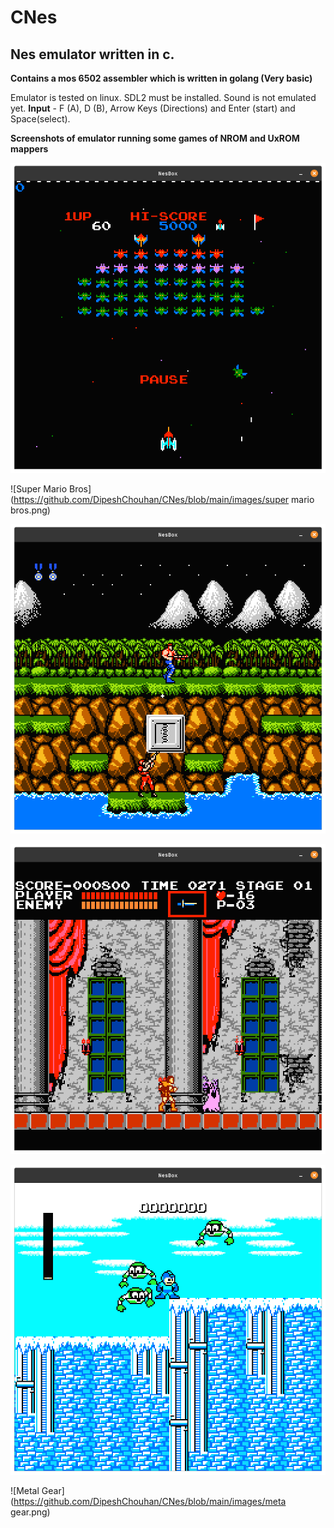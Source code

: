 # CNes
## Nes emulator written in c.

**Contains a mos 6502 assembler which is written in golang (Very basic)**

Emulator is tested on linux. SDL2 must be installed. Sound is not emulated yet.
**Input** - F (A), D (B), Arrow Keys (Directions) and Enter (start) and Space(select).

**Screenshots of emulator running some games of NROM and UxROM mappers**

![Galaxian](https://github.com/DipeshChouhan/CNes/blob/main/images/galaxian.png)

![Super Mario Bros](https://github.com/DipeshChouhan/CNes/blob/main/images/super mario bros.png)

![Contra](https://github.com/DipeshChouhan/CNes/blob/main/images/contra.png)

![Castlevania](https://github.com/DipeshChouhan/CNes/blob/main/images/castlevania.png)

![Megaman](https://github.com/DipeshChouhan/CNes/blob/main/images/megaman.png)

![Metal Gear](https://github.com/DipeshChouhan/CNes/blob/main/images/meta gear.png)
